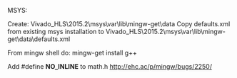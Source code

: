 MSYS:

Create:
   Vivado_HLS\2015.2\msys\var\lib\mingw-get\data
Copy defaults.xml from existing msys installation
to
   Vivado_HLS\2015.2\msys\var\lib\mingw-get\data\defaults.xml

From mingw shell do:
  mingw-get install g++


Add #define __NO_INLINE__ to math.h
http://ehc.ac/p/mingw/bugs/2250/
